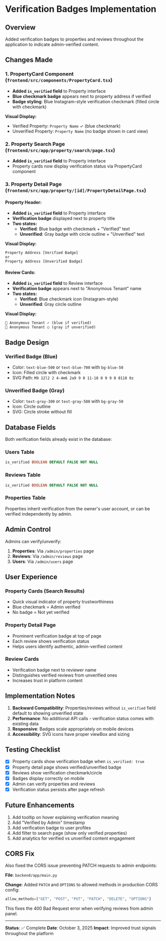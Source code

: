 # Verification Badges Implementation

## Overview
Added verification badges to properties and reviews throughout the application to indicate admin-verified content.

## Changes Made

### 1. PropertyCard Component (`frontend/src/components/PropertyCard.tsx`)
- **Added `is_verified` field** to Property interface
- **Blue checkmark badge** appears next to property address if verified
- **Badge styling**: Blue Instagram-style verification checkmark (filled circle with checkmark)

**Visual Display:**
- Verified Property: `Property Name` ✓ (blue checkmark)
- Unverified Property: `Property Name` (no badge shown in card view)

### 2. Property Search Page (`frontend/src/app/property/search/page.tsx`)
- **Added `is_verified` field** to Property interface
- Property cards now display verification status via PropertyCard component

### 3. Property Detail Page (`frontend/src/app/property/[id]/PropertyDetailPage.tsx`)

#### Property Header:
- **Added `is_verified` field** to Property interface
- **Verification badge** displayed next to property title
- **Two states:**
  - **Verified**: Blue badge with checkmark + "Verified" text
  - **Unverified**: Gray badge with circle outline + "Unverified" text

**Visual Display:**
```
Property Address [Verified Badge]
or
Property Address [Unverified Badge]
```

#### Review Cards:
- **Added `is_verified` field** to Review interface
- **Verification badge** appears next to "Anonymous Tenant" name
- **Two states:**
  - **Verified**: Blue checkmark icon (Instagram-style)
  - **Unverified**: Gray circle outline

**Visual Display:**
```
👤 Anonymous Tenant ✓ (blue if verified)
👤 Anonymous Tenant ○ (gray if unverified)
```

## Badge Design

### Verified Badge (Blue)
- Color: `text-blue-500` or `text-blue-700` with `bg-blue-50`
- Icon: Filled circle with checkmark
- SVG Path: `M9 12l2 2 4-4m6 2a9 9 0 11-18 0 9 9 0 0118 0z`

### Unverified Badge (Gray)
- Color: `text-gray-300` or `text-gray-500` with `bg-gray-50`
- Icon: Circle outline
- SVG: Circle stroke without fill

## Database Fields

Both verification fields already exist in the database:

### Users Table
```sql
is_verified BOOLEAN DEFAULT FALSE NOT NULL
```

### Reviews Table
```sql
is_verified BOOLEAN DEFAULT FALSE NOT NULL
```

### Properties Table
Properties inherit verification from the owner's user account, or can be verified independently by admin.

## Admin Control

Admins can verify/unverify:
1. **Properties**: Via `/admin/properties` page
2. **Reviews**: Via `/admin/reviews` page
3. **Users**: Via `/admin/users` page

## User Experience

### Property Cards (Search Results)
- Quick visual indicator of property trustworthiness
- Blue checkmark = Admin verified
- No badge = Not yet verified

### Property Detail Page
- Prominent verification badge at top of page
- Each review shows verification status
- Helps users identify authentic, admin-verified content

### Review Cards
- Verification badge next to reviewer name
- Distinguishes verified reviews from unverified ones
- Increases trust in platform content

## Implementation Notes

1. **Backward Compatibility**: Properties/reviews without `is_verified` field default to showing unverified state
2. **Performance**: No additional API calls - verification status comes with existing data
3. **Responsive**: Badges scale appropriately on mobile devices
4. **Accessibility**: SVG icons have proper viewBox and sizing

## Testing Checklist

- [x] Property cards show verification badge when `is_verified: true`
- [x] Property detail page shows verified/unverified badge
- [x] Reviews show verification checkmark/circle
- [x] Badges display correctly on mobile
- [x] Admin can verify properties and reviews
- [x] Verification status persists after page refresh

## Future Enhancements

1. Add tooltip on hover explaining verification meaning
2. Add "Verified by Admin" timestamp
3. Add verification badge to user profiles
4. Add filter to search page (show only verified properties)
5. Add analytics for verified vs unverified content engagement

## CORS Fix

Also fixed the CORS issue preventing PATCH requests to admin endpoints:

**File**: `backend/app/main.py`

**Change**: Added `PATCH` and `OPTIONS` to allowed methods in production CORS config:
```python
allow_methods=["GET", "POST", "PUT", "PATCH", "DELETE", "OPTIONS"]
```

This fixes the 400 Bad Request error when verifying reviews from admin panel.

---

**Status**: ✅ Complete
**Date**: October 3, 2025
**Impact**: Improved trust signals throughout the platform
